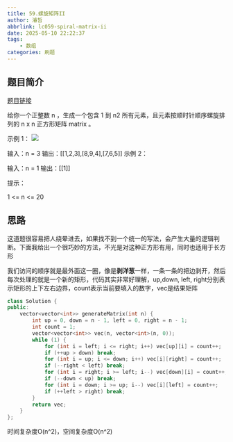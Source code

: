 ```yaml
---
title: 59.螺旋矩阵II
author: 濬哲
abbrlink: lc059-spiral-matrix-ii
date: 2025-05-10 22:22:37
tags: 
    - 数组
categories: 刷题
---
```


## 题目简介

[题目链接](https://leetcode.cn/problems/spiral-matrix-ii/description/)

给你一个正整数 n ，生成一个包含 1 到 n2 所有元素，且元素按顺时针顺序螺旋排列的 n x n 正方形矩阵 matrix 。

 

示例 1：
![](https://assets.leetcode.com/uploads/2020/11/13/spiraln.jpg)

输入：n = 3
输出：[[1,2,3],[8,9,4],[7,6,5]]
示例 2：

输入：n = 1
输出：[[1]]
 

提示：

1 <= n <= 20

## 思路
这道题很容易把人绕晕进去，如果找不到一个统一的写法，会产生大量的逻辑判断。下面我给出一个很巧妙的方法，不光是对这种正方形有用，同时也适用于长方形

我们访问的顺序就是最外面这一圈，像是**剥洋葱**一样，一条一条的把边剥开，然后每次处理的就是一个新的矩形，代码其实非常好理解，up,down, left, right分别表示矩形的上下左右边界，count表示当前要填入的数字，vec是结果矩阵

```cpp
class Solution {
public:
    vector<vector<int>> generateMatrix(int n) {
        int up = 0, down = n - 1, left = 0, right = n - 1;
        int count = 1;
        vector<vector<int>> vec(n, vector<int>(n, 0));
        while (1) {
            for (int i = left; i <= right; i++) vec[up][i] = count++;
            if (++up > down) break;
            for (int i = up; i <= down; i++) vec[i][right] = count++;
            if (--right < left) break;
            for (int i = right; i >= left; i--) vec[down][i] = count++;
            if (--down < up) break;
            for (int i = down; i >= up; i--) vec[i][left] = count++;
            if (++left > right) break;
        }
        return vec;
    }
};
```
时间复杂度O(n^2)，空间复杂度O(n^2)


